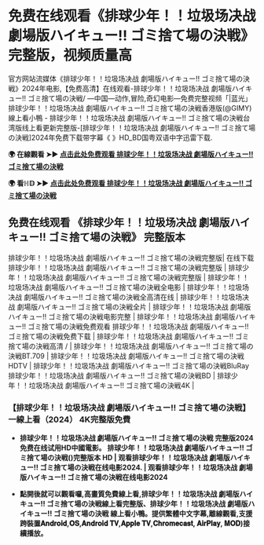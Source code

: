 # 免费在线观看《排球少年！！垃圾场决战 劇場版ハイキュー!! ゴミ捨て場の決戦》完整版，视频质量高

官方网站流媒体《排球少年！！垃圾场决战 劇場版ハイキュー!! ゴミ捨て場の決戦》2024年电影,【免费高清】在线观看-排球少年！！垃圾场决战 劇場版ハイキュー!! ゴミ捨て場の決戦/ —中国—动作,冒险,奇幻电影—免费完整视频「|蓝光」排球少年！！垃圾场决战 劇場版ハイキュー!! ゴミ捨て場の決戦香港版(@GIMY)線上看小鴨 - 排球少年！！垃圾场决战 劇場版ハイキュー!! ゴミ捨て場の決戦台湾版线上看更新完整版-[排球少年！！垃圾场决战 劇場版ハイキュー!! ゴミ捨て場の決戦]2024年免费下载带字幕《 》HD_BD国粤双语中字迅雷下载.

**🌍 在線觀看 ➤► [点击此处免费观看 排球少年！！垃圾场决战 劇場版ハイキュー!! ゴミ捨て場の決戦](https://lencia-jere-enmi.github.io/mumbuls/zh-haikyuthedumpsterbattle.html)**

**🌍 看ℍ𝔻 ➤► [点击此处免费观看 排球少年！！垃圾场决战 劇場版ハイキュー!! ゴミ捨て場の決戦](https://lencia-jere-enmi.github.io/mumbuls/zh-haikyuthedumpsterbattle.html)**

## 免费在线观看 《排球少年！！垃圾场决战 劇場版ハイキュー!! ゴミ捨て場の決戦》 完整版本
排球少年！！垃圾场决战 劇場版ハイキュー!! ゴミ捨て場の決戦完整版| 在线下载排球少年！！垃圾场决战 劇場版ハイキュー!! ゴミ捨て場の決戦完整版 | 排球少年！！垃圾场决战 劇場版ハイキュー!! ゴミ捨て場の決戦完整版 | 排球少年！！垃圾场决战 劇場版ハイキュー!! ゴミ捨て場の決戦全电影 | 排球少年！！垃圾场决战 劇場版ハイキュー!! ゴミ捨て場の決戦全高清在线 | 排球少年！！垃圾场决战 劇場版ハイキュー!! ゴミ捨て場の決戦全片 | 排球少年！！垃圾场决战 劇場版ハイキュー!! ゴミ捨て場の決戦电影完整 | 排球少年！！垃圾场决战 劇場版ハイキュー!! ゴミ捨て場の決戦免费观看 排球少年！！垃圾场决战 劇場版ハイキュー!! ゴミ捨て場の決戦免费下载 | 排球少年！！垃圾场决战 劇場版ハイキュー!! ゴミ捨て場の決戦高清 / | 排球少年！！垃圾场决战 劇場版ハイキュー!! ゴミ捨て場の決戦BT.709 | 排球少年！！垃圾场决战 劇場版ハイキュー!! ゴミ捨て場の決戦HDTV | 排球少年！！垃圾场决战 劇場版ハイキュー!! ゴミ捨て場の決戦BluRay 排球少年！！垃圾场决战 劇場版ハイキュー!! ゴミ捨て場の決戦BD | 排球少年！！垃圾场决战 劇場版ハイキュー!! ゴミ捨て場の決戦4K |

### 【排球少年！！垃圾场决战 劇場版ハイキュー!! ゴミ捨て場の決戦】一線上看（2024） 4K完整版免費

- **排球少年！！垃圾场决战 劇場版ハイキュー!! ゴミ捨て場の決戦 完整版2024免费在线试用HD中國電影。 排球少年！！垃圾场决战 劇場版ハイキュー!! ゴミ捨て場の決戦()完整版本 HD | 观看排球少年！！垃圾场决战 劇場版ハイキュー!! ゴミ捨て場の決戦在线电影2024. | 观看排球少年！！垃圾场决战 劇場版ハイキュー!! ゴミ捨て場の決戦在线电影2024**

- **點開後就可以觀看囉,高畫質免費線上看,排球少年！！垃圾场决战 劇場版ハイキュー!! ゴミ捨て場の決戦線上看完整版、排球少年！！垃圾场决战 劇場版ハイキュー!! ゴミ捨て場の決戦 線上看小鴨。提供繁體中文字幕,離線觀看,支援跨裝置𝐀𝐧𝐝𝐫𝐨𝐢𝐝,𝐎𝐒,𝐀𝐧𝐝𝐫𝐨𝐢𝐝 𝐓𝐕,𝐀𝐩𝐩𝐥𝐞 𝐓𝐕,𝐂𝐡𝐫𝐨𝐦𝐞𝐜𝐚𝐬𝐭, 𝐀𝐢𝐫𝐏𝐥𝐚𝐲, 𝐌𝐎𝐃)接續播放。**
